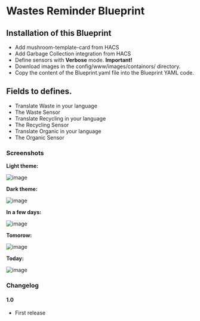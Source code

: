 # Wastes Reminder Blueprint

## Installation of this Blueprint

- Add mushroom-template-card from HACS
- Add Garbage Collection integration from HACS
- Define sensors with **Verbose** mode. **Important!**
- Download images in the config/www/images/containors/ directory.
- Copy the content of the Blueprint.yaml file into the Blueprint YAML code.

 ## Fields to defines.
 - Translate Waste in your language
 - The Waste Sensor
 - Translate Recycling in your language
 - The Recycling Sensor
 - Translate Organic in your language
 - The Organic Sensor

### Screenshots

**Light theme:**<br>

![image](https://user-images.githubusercontent.com/83040228/217059160-43e25136-5ae5-4f73-a143-95f4f442c2a9.jpeg)

**Dark theme:**<br>

![image](https://user-images.githubusercontent.com/83040228/217059251-8d8e1b15-dd0f-494b-8174-f9071478311d.jpeg)

**In a few days:**<br>

![image](https://user-images.githubusercontent.com/83040228/217059308-f70fab1b-adeb-497f-8e4e-3b08f9e410bd.jpeg) 

**Tomorow:**<br>

![image](https://user-images.githubusercontent.com/83040228/217059356-409aaa90-2930-46b3-a0ef-43c2e5476f4b.jpeg)

**Today:**<br>

![image](https://user-images.githubusercontent.com/83040228/217245955-3a32813e-5717-4d29-b2b3-8afa8b30b038.jpeg)


### Changelog
#### 1.0
- First release
